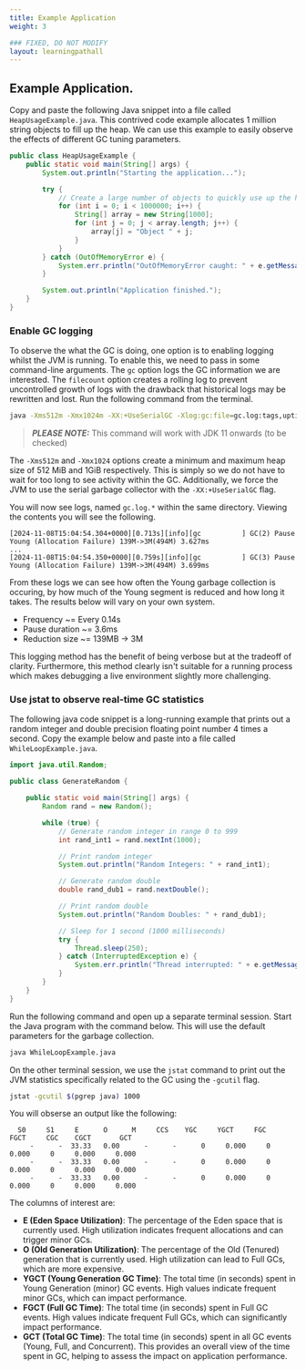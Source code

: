```yaml
---
title: Example Application
weight: 3

### FIXED, DO NOT MODIFY
layout: learningpathall
---
```


## Example Application.

Copy and paste the following Java snippet into a file called `HeapUsageExample.java`. This contrived code example allocates 1 million string objects to fill up the heap. We can use this example to easily observe the effects of different GC tuning parameters.

```java
public class HeapUsageExample {
    public static void main(String[] args) {
        System.out.println("Starting the application...");

        try {
            // Create a large number of objects to quickly use up the heap
            for (int i = 0; i < 1000000; i++) {
                String[] array = new String[1000];
                for (int j = 0; j < array.length; j++) {
                    array[j] = "Object " + j;
                }
            }
        } catch (OutOfMemoryError e) {
            System.err.println("OutOfMemoryError caught: " + e.getMessage());
        }

        System.out.println("Application finished.");
    }
}
```

### Enable GC logging

To observe the what the GC is doing, one option is to enabling logging whilst the JVM is running. To enable this, we need to pass in some command-line arguments. The `gc` option logs the GC information we are interested. The `filecount` option creates a rolling log to prevent uncontrolled growth of logs with the drawback that historical logs may be rewritten and lost. Run the following command from the terminal. 

```bash
java -Xms512m -Xmx1024m -XX:+UseSerialGC -Xlog:gc:file=gc.log:tags,uptime,time,level:filecount=10,filesize=16m HeapUsageExample.java
```

> **_PLEASE NOTE:_** This command will work with JDK 11 onwards (to be checked)

The `-Xms512m` and `-Xmx1024` options create a minimum and maximum heap size of 512 MiB and 1GiB respectively. This is simply so we do not have to wait for too long to see activity within the GC. Additionally, we force the JVM to use the serial garbage collector with the `-XX:+UseSerialGC` flag. 

You will now see logs, named `gc.log.*` within the same directory. Viewing the contents you will see the following.

```output
[2024-11-08T15:04:54.304+0000][0.713s][info][gc          ] GC(2) Pause Young (Allocation Failure) 139M->3M(494M) 3.627ms
...
[2024-11-08T15:04:54.350+0000][0.759s][info][gc          ] GC(3) Pause Young (Allocation Failure) 139M->3M(494M) 3.699ms
```

From these logs we can see how often the Young garbage collection is occuring, by how much of the Young segment is reduced and how long it takes. The results below will vary on your own system. 

- Frequency ~= Every 0.14s 
- Pause duration ~= 3.6ms
- Reduction size ~= 139MB -> 3M

This logging method has the benefit of being verbose but at the tradeoff of clarity. Furthermore, this method clearly isn't suitable for a running process which makes debugging a live environment slightly more challenging. 

### Use jstat to observe real-time GC statistics

The following java code snippet is a long-running example that prints out a random integer and double precision floating point number 4 times a second. Copy the example below and paste into a file called `WhileLoopExample.java`.

```java
import java.util.Random;

public class GenerateRandom {

    public static void main(String[] args) {
        Random rand = new Random();

        while (true) {
            // Generate random integer in range 0 to 999
            int rand_int1 = rand.nextInt(1000);

            // Print random integer
            System.out.println("Random Integers: " + rand_int1);

            // Generate random double
            double rand_dub1 = rand.nextDouble();

            // Print random double
            System.out.println("Random Doubles: " + rand_dub1);

            // Sleep for 1 second (1000 milliseconds)
            try {
                Thread.sleep(250);
            } catch (InterruptedException e) {
                System.err.println("Thread interrupted: " + e.getMessage());
            }
        }
    }
}
```

Run the following command and open up a separate terminal session. Start the Java program with the command below. This will use the default parameters for the garbage collection. 

```bash
java WhileLoopExample.java
```
On the other terminal session, we use the `jstat` command to print out the JVM statistics specifically related to the GC using the `-gcutil` flag. 

```bash
jstat -gcutil $(pgrep java) 1000
```


You will obserse an output like the following:

```output
  S0     S1     E      O      M     CCS    YGC     YGCT     FGC    FGCT     CGC    CGCT       GCT   
     -      -  33.33   0.00      -      -      0     0.000     0     0.000     0     0.000     0.000
     -      -  33.33   0.00      -      -      0     0.000     0     0.000     0     0.000     0.000
     -      -  33.33   0.00      -      -      0     0.000     0     0.000     0     0.000     0.000
```

The columns of interest are:
- **E (Eden Space Utilization)**: The percentage of the Eden space that is currently used. High utilization indicates frequent allocations and can trigger minor GCs.
- **O (Old Generation Utilization)**: The percentage of the Old (Tenured) generation that is currently used. High utilization can lead to Full GCs, which are more expensive.
- **YGCT (Young Generation GC Time)**: The total time (in seconds) spent in Young Generation (minor) GC events. High values indicate frequent minor GCs, which can impact performance.
- **FGCT (Full GC Time)**: The total time (in seconds) spent in Full GC events. High values indicate frequent Full GCs, which can significantly impact performance.
- **GCT (Total GC Time)**: The total time (in seconds) spent in all GC events (Young, Full, and Concurrent). This provides an overall view of the time spent in GC, helping to assess the impact on application performance.



